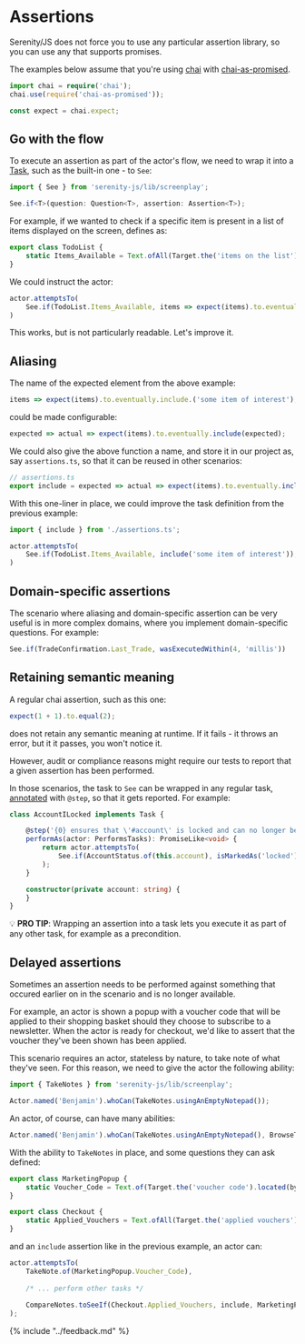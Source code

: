 # Assertions

Serenity/JS does not force you to use any particular assertion library, so you can use any that supports promises.

The examples below assume that you're using [chai](http://chaijs.com/) 
with [chai-as-promised](https://github.com/domenic/chai-as-promised).

```typescript
import chai = require('chai');
chai.use(require('chai-as-promised'));

const expect = chai.expect;
```

## Go with the flow

To execute an assertion as part of the actor's flow, we need to wrap it into a [Task](screenplay-pattern.md#task),
such as the built-in one - to `See`:

```typescript
import { See } from 'serenity-js/lib/screenplay';

See.if<T>(question: Question<T>, assertion: Assertion<T>);
```

For example, if we wanted to check if a specific item is present in a list of items displayed on the screen, defines as:

```typescript
export class TodoList {
    static Items_Available = Text.ofAll(Target.the('items on the list').located(by.repeater('todo in todos')));
}
```

We could instruct the actor:

```typescript
actor.attemptsTo(
    See.if(TodoList.Items_Available, items => expect(items).to.eventually.include('some item of interest')),
)
```

This works, but is not particularly readable. Let's improve it.

## Aliasing

The name of the expected element from the above example:

```typescript
items => expect(items).to.eventually.include.('some item of interest');
```

could be made configurable:

```typescript
expected => actual => expect(items).to.eventually.include(expected);
```

We could also give the above function a name, and store it in our project as, say `assertions.ts`, so that
it can be reused in other scenarios:
  
```typescript
// assertions.ts
export include = expected => actual => expect(items).to.eventually.include(expected);
```  

With this one-liner in place, we could improve the task definition from the previous example:

```typescript
import { include } from './assertions.ts';

actor.attemptsTo(
    See.if(TodoList.Items_Available, include('some item of interest')),
)
```

## Domain-specific assertions

The scenario where aliasing and domain-specific assertion can be very useful is in more complex domains,
where you implement domain-specific questions. For example:

```typescript
See.if(TradeConfirmation.Last_Trade, wasExecutedWithin(4, 'millis'))
```

## Retaining semantic meaning

A regular chai assertion, such as this one:

```typescript
expect(1 + 1).to.equal(2);
```

does not retain any semantic meaning at runtime. If it fails - it throws an error, but it it passes, you won't notice it.

However, audit or compliance reasons might require our tests to report 
that a given assertion has been performed. 

In those scenarios, the task to `See` can be wrapped in any regular task, [annotated](../overview/reporting.md) 
with `@step`, so that it gets reported. For example:


```typescript
class AccountILocked implements Task {

    @step('{0} ensures that \'#account\' is locked and can no longer be modified')
    performAs(actor: PerformsTasks): PromiseLike<void> {
        return actor.attemptsTo(
            See.if(AccountStatus.of(this.account), isMarkedAs('locked')),
        );
    }

    constructor(private account: string) {
    }
}
```

:bulb: **PRO TIP**: Wrapping an assertion into a task lets you execute it as part of any other task, 
for example as a precondition.
 
## Delayed assertions

Sometimes an assertion needs to be performed against something that occured earlier on in the scenario
and is no longer available.

For example, an actor is shown a popup with a voucher code that will be applied to their shopping basket
should they choose to subscribe to a newsletter. When the actor is ready for checkout, we'd like to assert that
the voucher they've been shown has been applied.

This scenario requires an actor, stateless by nature, to take note of what they've seen.
For this reason, we need to give the actor the following ability:

```typescript
import { TakeNotes } from 'serenity-js/lib/screenplay';

Actor.named('Benjamin').whoCan(TakeNotes.usingAnEmptyNotepad());
```

An actor, of course, can have many abilities:

```typescript
Actor.named('Benjamin').whoCan(TakeNotes.usingAnEmptyNotepad(), BrowseTheWeb.using(protractor.browser), /* etc */);
```

With the ability to `TakeNotes` in place, and some questions they can ask defined:

```typescript
export class MarketingPopup {
    static Voucher_Code = Text.of(Target.the('voucher code').located(by.id('newsletter-voucher')));
}

export class Checkout {
    static Applied_Vouchers = Text.ofAll(Target.the('applied vouchers').located(by.repeater('voucher in vouchers')))
}
```

and an `include` assertion like in the previous example, an actor can:

```typescript
actor.attemptsTo(
    TakeNote.of(MarketingPopup.Voucher_Code),
    
    /* ... perform other tasks */
    
    CompareNotes.toSeeIf(Checkout.Applied_Vouchers, include, MarketingPopup.Voucher_Code),
);
```

{% include "../feedback.md" %}
